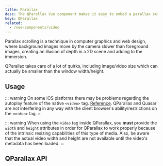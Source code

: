 ```yaml
---
title: Parallax
desc: The QParallax Vue component makes it easy to embed a parallax scrolling effect into a page.
keys: QParallax
related:
  - /vue-components/video
---
```


Parallax scrolling is a technique in computer graphics and web design, where background images move by the camera slower than foreground images, creating an illusion of depth in a 2D scene and adding to the immersion.

QParallax takes care of a lot of quirks, including image/video size which can actually be smaller than the window width/height.

## Usage

<doc-example title="Image background" file="QParallax/Image" />

::: warning
On some iOS platforms there may be problems regarding the autoplay feature of the native `<video>` tag. [Reference](https://webkit.org/blog/6784/new-video-policies-for-ios/). QParallax and Quasar are not interfering in any way with the client browser's ability/restrictions on the `<video>` tag.
:::

::: warning
When using the `video` tag inside QParallax, you **must** provide the `width` and `height` attributes in order for QParallax to work properly because of the intrinsic resizing capabilities of this type of media. Also, be aware that the actual video width and height are not available until the video's metadata has been loaded.
:::

<doc-example title="Custom height with video background" file="QParallax/Video" />

<doc-example title="Custom speed" file="QParallax/Speed" />

<doc-example title="Using the slot" file="QParallax/ScopedSlot" />

## QParallax API
<doc-api file="QParallax" />
